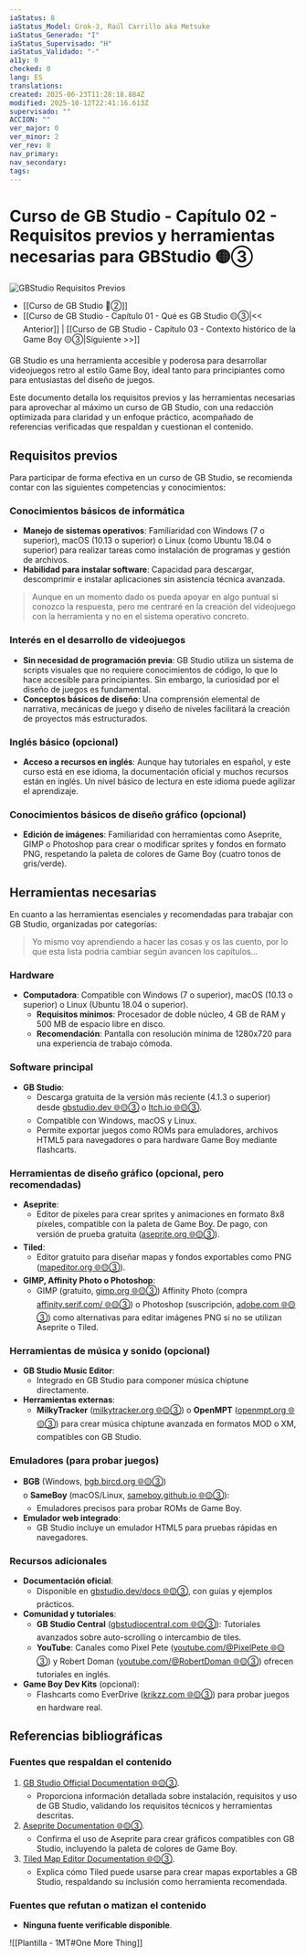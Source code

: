 ```yaml
---
iaStatus: 8
iaStatus_Model: Grok-3, Raúl Carrillo aka Metsuke
iaStatus_Generado: "I"
iaStatus_Supervisado: "H"
iaStatus_Validado: "-"
a11y: 0
checked: 0
lang: ES
translations: 
created: 2025-06-23T11:28:18.884Z
modified: 2025-10-12T22:41:16.613Z
supervisado: ""
ACCION: ""
ver_major: 0
ver_minor: 2
ver_rev: 8
nav_primary: 
nav_secondary: 
tags:
---
```

# Curso de GB Studio - Capítulo 02 - Requisitos previos y herramientas necesarias para GBStudio 🟡③

![GBStudio Requisitos Previos](PublicBrain/_resources/d85734089b0778816f8475abb455372a_MD5.jpg)

* [[Curso de GB Studio 🔴②]]
* [[Curso de GB Studio - Capítulo 01 - Qué es GB Studio 🟡③|<< Anterior]] | [[Curso de GB Studio - Capítulo 03 - Contexto histórico de la Game Boy 🟡③|Siguiente >>]]

GB Studio es una herramienta accesible y poderosa para desarrollar videojuegos retro al estilo Game Boy, ideal tanto para principiantes como para entusiastas del diseño de juegos.

Este documento detalla los requisitos previos y las herramientas necesarias para aprovechar al máximo un curso de GB Studio, con una redacción optimizada para claridad y un enfoque práctico, acompañado de referencias verificadas que respaldan y cuestionan el contenido.

## Requisitos previos

Para participar de forma efectiva en un curso de GB Studio, se recomienda contar con las siguientes competencias y conocimientos:

### Conocimientos básicos de informática

- **Manejo de sistemas operativos**: Familiaridad con Windows (7 o superior), macOS (10.13 o superior) o Linux (como Ubuntu 18.04 o superior) para realizar tareas como instalación de programas y gestión de archivos.
- **Habilidad para instalar software**: Capacidad para descargar, descomprimir e instalar aplicaciones sin asistencia técnica avanzada.

> Aunque en un momento dado os pueda apoyar en algo puntual si conozco la respuesta, pero me centraré en la creación del videojuego con la herramienta y no en el sistema operativo concreto.
### Interés en el desarrollo de videojuegos

- **Sin necesidad de programación previa**: GB Studio utiliza un sistema de scripts visuales que no requiere conocimientos de código, lo que lo hace accesible para principiantes. Sin embargo, la curiosidad por el diseño de juegos es fundamental.
- **Conceptos básicos de diseño**: Una comprensión elemental de narrativa, mecánicas de juego y diseño de niveles facilitará la creación de proyectos más estructurados.

### Inglés básico (opcional)

- **Acceso a recursos en inglés**: Aunque hay tutoriales en español, y este curso está en ese idioma, la documentación oficial y muchos recursos están en inglés. Un nivel básico de lectura en este idioma puede agilizar el aprendizaje.

### Conocimientos básicos de diseño gráfico (opcional)

- **Edición de imágenes**: Familiaridad con herramientas como Aseprite, GIMP o Photoshop para crear o modificar sprites y fondos en formato PNG, respetando la paleta de colores de Game Boy (cuatro tonos de gris/verde).

## Herramientas necesarias

En cuanto a las herramientas esenciales y recomendadas para trabajar con GB Studio, organizadas por categorías:

> Yo mismo voy aprendiendo a hacer las cosas y os las cuento, por lo que esta lista podria cambiar según avancen los capítulos...
### Hardware

- **Computadora**: Compatible con Windows (7 o superior), macOS (10.13 o superior) o Linux (Ubuntu 18.04 o superior). 
    - **Requisitos mínimos**: Procesador de doble núcleo, 4 GB de RAM y 500 MB de espacio libre en disco.
    - **Recomendación**: Pantalla con resolución mínima de 1280x720 para una experiencia de trabajo cómoda.

### Software principal

- **GB Studio**:
    - Descarga gratuita de la versión más reciente (4.1.3 o superior) desde [gbstudio.dev 🌐🟡③](https://www.gbstudio.dev/) o [Itch.io 🌐🟡③](https://chrismaltby.itch.io/gb-studio).
    - Compatible con Windows, macOS y Linux.
    - Permite exportar juegos como ROMs para emuladores, archivos HTML5 para navegadores o para hardware Game Boy mediante flashcarts.

### Herramientas de diseño gráfico (opcional, pero recomendadas)

- **Aseprite**:
    - Editor de píxeles para crear sprites y animaciones en formato 8x8 píxeles, compatible con la paleta de Game Boy. De pago, con versión de prueba gratuita ([aseprite.org 🌐🟡③](https://www.aseprite.org/)).
- **Tiled**:
    - Editor gratuito para diseñar mapas y fondos exportables como PNG ([mapeditor.org 🌐🟡③](https://www.mapeditor.org/)).
- **GIMP, Affinity Photo o Photoshop**:
    - GIMP (gratuito, [gimp.org 🌐🟡③](https://www.gimp.org/)) Affinity Photo (compra [affinity.serif.com/ 🌐🟡③](https://affinity.serif.com/es/photo/)) o Photoshop (suscripción, [adobe.com 🌐🟡③](https://www.adobe.com/)) como alternativas para editar imágenes PNG si no se utilizan Aseprite o Tiled.

### Herramientas de música y sonido (opcional)

- **GB Studio Music Editor**:
    - Integrado en GB Studio para componer música chiptune directamente.
- **Herramientas externas**:
    - **MilkyTracker** ([milkytracker.org 🌐🟡③](https://milkytracker.org/)) o **OpenMPT** ([openmpt.org 🌐🟡③](https://openmpt.org/)) para crear música chiptune avanzada en formatos MOD o XM, compatibles con GB Studio.

### Emuladores (para probar juegos)

- **BGB** (Windows, [bgb.bircd.org 🌐🟡③](http://bgb.bircd.org/)) o **SameBoy** (macOS/Linux, [sameboy.github.io 🌐🟡③](https://sameboy.github.io/)):
    - Emuladores precisos para probar ROMs de Game Boy.
- **Emulador web integrado**:
    - GB Studio incluye un emulador HTML5 para pruebas rápidas en navegadores.

### Recursos adicionales

- **Documentación oficial**:
    - Disponible en [gbstudio.dev/docs 🌐🟡③](https://www.gbstudio.dev/docs/), con guías y ejemplos prácticos.
- **Comunidad y tutoriales**:
    - **GB Studio Central** ([gbstudiocentral.com 🌐🟡③](https://www.gbstudiocentral.com/)): Tutoriales avanzados sobre auto-scrolling o intercambio de tiles.
    - **YouTube**: Canales como Pixel Pete ([youtube.com/@PixelPete 🌐🟡③](https://www.youtube.com/@PixelPete)) y Robert Doman ([youtube.com/@RobertDoman 🌐🟡③](https://www.youtube.com/@RobertDoman)) ofrecen tutoriales en inglés.
- **Game Boy Dev Kits** (opcional):
    - Flashcarts como EverDrive ([krikzz.com 🌐🟡③](https://krikzz.com/)) para probar juegos en hardware real.
## Referencias bibliográficas

### Fuentes que respaldan el contenido

1. [GB Studio Official Documentation 🌐🟡③](https://www.gbstudio.dev/docs/). 
    - Proporciona información detallada sobre instalación, requisitos y uso de GB Studio, validando los requisitos técnicos y herramientas descritas.
2. [Aseprite Documentation 🌐🟡③](https://www.aseprite.org/docs/). 
    - Confirma el uso de Aseprite para crear gráficos compatibles con GB Studio, incluyendo la paleta de colores de Game Boy.
3. [Tiled Map Editor Documentation 🌐🟡③](https://doc.mapeditor.org/). 
    - Explica cómo Tiled puede usarse para crear mapas exportables a GB Studio, respaldando su inclusión como herramienta recomendada.

### Fuentes que refutan o matizan el contenido

- **Ninguna fuente verificable disponible**.  

![[Plantilla - 1MT#One More Thing]]